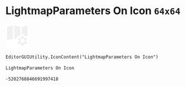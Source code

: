# LightmapParameters On Icon `64x64`
<img src="/img/LightmapParameters%20On%20Icon.png" width=64 height=64>

``` CSharp
EditorGUIUtility.IconContent("LightmapParameters On Icon")
```
```
LightmapParameters On Icon
```
```
-5202768846691997418
```
